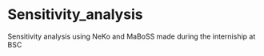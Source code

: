 # Sensitivity_analysis
Sensitivity analysis using NeKo and MaBoSS made during the interniship at BSC
